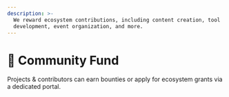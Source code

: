 ```yaml
---
description: >-
  We reward ecosystem contributions, including content creation, tool
  development, event organization, and more.
---
```


# 🌱 Community Fund

Projects & contributors can earn bounties or apply for ecosystem grants via a dedicated portal.
